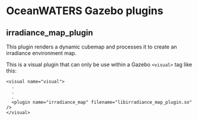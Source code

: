 OceanWATERS Gazebo plugins
==================================
irradiance_map_plugin
-------------------
This plugin renders a dynamic cubemap and processes it to create an irradiance
environment map.

This is a visual plugin that can only be use within a Gazebo `<visual>` tag like this:

```
<visual name="visual">
  .
  .
  .
  <plugin name="irradiance_map" filename="libirradiance_map_plugin.so" />
</visual>
```

